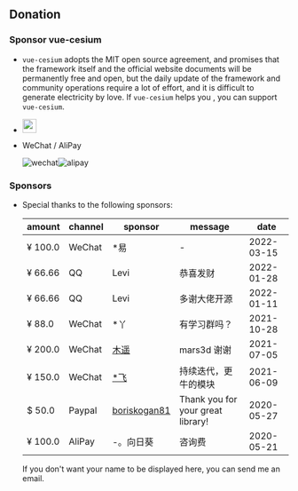 <!--
 * @Author: zouyaoji@https://github.com/zouyaoji
 * @Date: 2021-07-13 09:06:45
 * @LastEditTime: 2022-03-15 14:33:45
 * @LastEditors: zouyaoji
 * @Description:
 * @FilePath: \vue-cesium@next\website\docs\en-US\donations.md
-->

## Donation

### Sponsor vue-cesium

- `vue-cesium` adopts the MIT open source agreement, and promises that the framework itself and the official website documents will be permanently free and open, but the daily update of the framework and community operations require a lot of effort, and it is difficult to generate electricity by love. If `vue-cesium` helps you , you can support `vue-cesium`.

- <a href="https://www.paypal.me/zouyaoji" target="_blank"><img src="https://zouyaoji.top/vue-cesium/images/paypal.png" style="height:25px;" /></a>
- WeChat / AliPay
  <div style="display: flex">
    <img alt="wechat" title="wechat" src="https://zouyaoji.top/vue-cesium/images/wechat.png">
    <img alt="alipay" title="alipay" src="https://zouyaoji.top/vue-cesium/images/alipay.png">
  </div>

### Sponsors

- Special thanks to the following sponsors:

  | amount  | channel | sponsor                                         | message                           | date       |
  | ------- | ------- | ----------------------------------------------- | --------------------------------- | ---------- |
  | ¥ 100.0 | WeChat  | \*易                                            | -                                 | 2022-03-15 |
  | ¥ 66.66 | QQ      | Levi                                            | 恭喜发财                          | 2022-01-28 |
  | ¥ 66.66 | QQ      | Levi                                            | 多谢大佬开源                      | 2022-01-11 |
  | ¥ 88.0  | WeChat  | \*丫                                            | 有学习群吗？                      | 2021-10-28 |
  | ¥ 200.0 | WeChat  | [木遥](https://github.com/muyao1987)            | mars3d 谢谢                       | 2021-07-05 |
  | ¥ 150.0 | WeChat  | [\*飞](https://github.com/ZephyrTan)            | 持续迭代，更牛的模块              | 2021-06-09 |
  | $ 50.0  | Paypal  | [boriskogan81](https://github.com/boriskogan81) | Thank you for your great library! | 2020-05-27 |
  | ¥ 100.0 | AliPay  | -。向日葵                                       | 咨询费                            | 2020-05-21 |

  If you don't want your name to be displayed here, you can send me an email.
